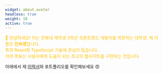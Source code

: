 ```yaml
---
widget: about.avatar
headless: true
weight: 10
active: true
---
```


<p class="justify-text" style="color: #FFC107;">
👋 안녕하세요! 저는 전북대 재학생 3학년 프론트엔드 개발자를 희망하는 대학생, 제 이름은 <strong>인숙영</strong>입니다.<br>
특히 React와 TypeScript 기술에 관심이 많습니다.<br>
저의 목표는 사용자에게 도움이 되는 최고의 웹사이트를 구현하는 것입니다.
</p>

아래에서 제 [이력서](/uploads/resume.pdf)와 포트폴리오를 확인해보세요 😍